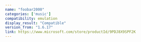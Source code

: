 ```yaml
---
name: "foobar2000"
categories: ['music']
compatibility: emulation
display_result: "Compatible"
version_from: "1.6.17"
link: https://www.microsoft.com/store/productId/9PDJ8X9SPF2K
---
```

